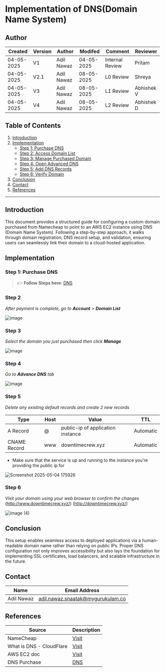 # Implementation of DNS(Domain Name System)

## Author
| Created     | Version | Author        | Modifed | Comment           | Reviewer   |
|-------------|---------|---------------|-------|------------|------------------|
| 04-05-2025  | V1      | Adil Nawaz | 04-05-2025  | Internal Review   | Pritam  |
| 04-05-2025  | V2.1    | Adil Nawaz | 08-05-2025  |L0 Review   | Shreya  |
| 04-05-2025  | V3      | Adil Nawaz | 08-05-2025 |L1 Review   | Abhishek V  |
| 04-05-2025  | V4      | Adil Nawaz | 08-05-2025 |L2 Review   | Abhishek D  |

## Table of Contents

1. [Introduction](#introduction)  
2. [Implementation](#implementation)  
   - [Step 1: Purchase DNS](#step-1-purchase-dns)  
   - [Step 2: Access Domain List](#step-2)  
   - [Step 3: Manage Purchased Domain](#step-3)  
   - [Step 4: Open Advanced DNS](#step-4)  
   - [Step 5: Add DNS Records](#step-5)  
   - [Step 6: Verify Domain](#step-6)  
3. [Conclusion](#conclusion)  
4. [Contact](#contact)  
5. [References](#references)

---

## Introduction

This document provides a structured guide for configuring a custom domain purchased from Namecheap to point to an AWS EC2 instance using DNS (Domain Name System). Following a step-by-step approach, it walks through domain registration, DNS record setup, and validation, ensuring users can seamlessly link their domain to a cloud-hosted application.


## Implementation

### Step 1: Purchase DNS

> 👉 **Follow Steps here**: [DNS](https://github.com/snaatak-Downtime-Crew/Documentation/blob/SCRUMS-123-YUVRAJ/domain-security/dns-ssl/poc%20of%20dns/README.md)


### Step 2 

*After payment is complete, go to **Account** > **Domain List*** 

![image](https://github.com/user-attachments/assets/a693b442-e8fb-41c4-87ee-c3a7aef7c554)

### Step 3

*Select the domain you just purchased then click **Manage***

![image](https://github.com/user-attachments/assets/02cfd252-8229-44d8-8255-eb94185d433f)

### Step 4

*Go to **Advance DNS** tab*

![image](https://github.com/user-attachments/assets/b40770dc-4be9-43c8-a58c-f252bb235b05)

### Step 5

*Delete any existing default records and create 2 new records*

| Type     | Host | Value             | TTL       |
| -------- | ---- | ----------------- | --------- |
| A Record | @    | public-ip of application instance    | Automatic | # To bind instance with DNS
| CNAME Record    | www  | downtimecrew.xyz | Automatic | # To make the webpage available with www.

- Make sure that the service is up and running to the instance you're providing the public ip for

![Screenshot 2025-05-04 175926](https://github.com/user-attachments/assets/7506bbb6-5a8a-43f8-a03b-287a09c93a01)


### Step 6 

*Visit your domain using your web browser to confirm the changes*
(http://www.downtimecrew.xyz/) (http://downtimecrew.xyz/)

![image (4)](https://github.com/user-attachments/assets/6afb53fc-bc36-482f-988b-4025be4d662b)



## Conclusion

This setup enables seamless access to deployed applications via a human-readable domain name rather than relying on public IPs. Proper DNS configuration not only improves accessibility but also lays the foundation for implementing SSL certificates, load balancers, and scalable infrastructure in the future.



## Contact

| Name| Email Address      |
|-----|--------------------------|
| Adil Nawaz | adil.nawaz.snaatak@mygurukulam.co |


## References

| Source                    | Description             |
|---------------------------|-------------------------|
| NameCheap    | [Visit](https://www.namecheap.com/)   |
| What is DNS - CloudFlare | [Visit](https://www.cloudflare.com/learning/dns/what-is-dns/) | 
| AWS EC2 doc | [Visit](https://docs.aws.amazon.com/ec2/) |
| DNS Purchase | [DNS](https://github.com/snaatak-Downtime-Crew/Documentation/blob/SCRUMS-123-YUVRAJ/domain-security/dns-ssl/poc%20of%20dns/README.md) |
